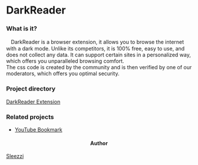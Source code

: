 <h1>DarkReader</h1>
<h3>What is it?</h3>
<p>ㅤDarkReader is a browser extension, it allows you to browse the internet with a dark mode. Unlike its competitors, it is 100% free, easy to use, and does not collect any data. It can support certain sites in a personalized way, which offers you unparalleled browsing comfort.<br>The css code is created by the community and is then verified by one of our moderators, which offers you optimal security.</p>
<h3>Project directory</h3>
<a href="https://github.com/Sleezzi/DarkReader/tree/Extension" class="DarkReaderExtension">DarkReader Extension</a>
<h3>Related projects</h3>
<ul>
    <li><a href="https://github.com/Sleezzi/YouTubeBookmarkExtension" target="_blank" rel="noopener noreferrer">YouTube Bookmark</a></li>
</ul>
<h4 style="text-align: center;">Author</h4>
<a href="https://github.com/Sleezzi" class="Sleezzi" target="_blank">Sleezzi</a>